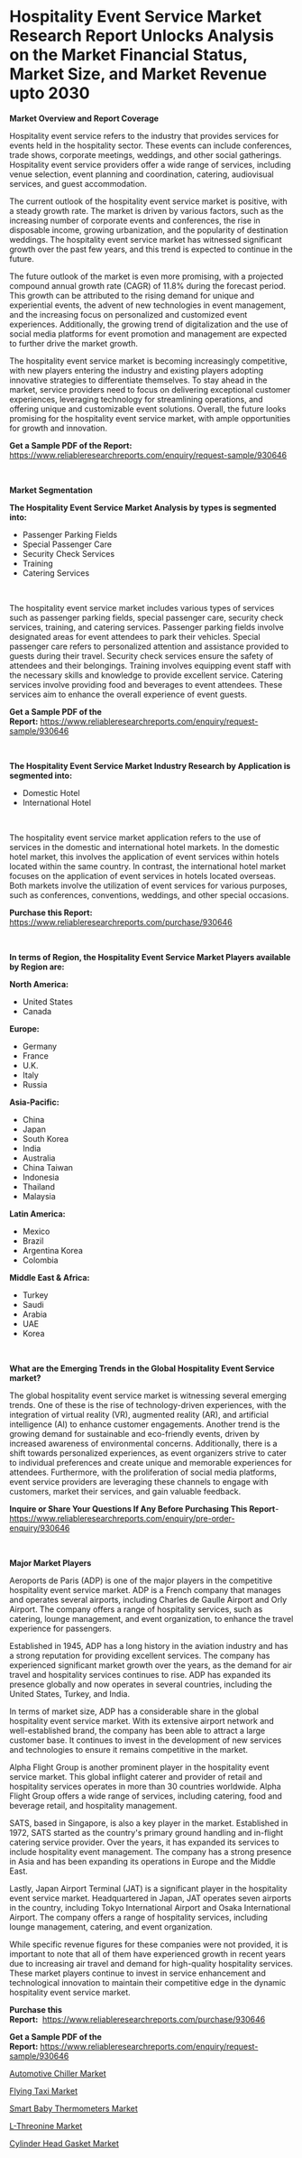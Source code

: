 <p><h1>Hospitality Event Service Market Research Report Unlocks Analysis on the Market Financial Status, Market Size, and Market Revenue upto 2030</h1></p><p><strong>Market Overview and Report Coverage</strong></p>
<p><p>Hospitality event service refers to the industry that provides services for events held in the hospitality sector. These events can include conferences, trade shows, corporate meetings, weddings, and other social gatherings. Hospitality event service providers offer a wide range of services, including venue selection, event planning and coordination, catering, audiovisual services, and guest accommodation.</p><p>The current outlook of the hospitality event service market is positive, with a steady growth rate. The market is driven by various factors, such as the increasing number of corporate events and conferences, the rise in disposable income, growing urbanization, and the popularity of destination weddings. The hospitality event service market has witnessed significant growth over the past few years, and this trend is expected to continue in the future.</p><p>The future outlook of the market is even more promising, with a projected compound annual growth rate (CAGR) of 11.8% during the forecast period. This growth can be attributed to the rising demand for unique and experiential events, the advent of new technologies in event management, and the increasing focus on personalized and customized event experiences. Additionally, the growing trend of digitalization and the use of social media platforms for event promotion and management are expected to further drive the market growth.</p><p>The hospitality event service market is becoming increasingly competitive, with new players entering the industry and existing players adopting innovative strategies to differentiate themselves. To stay ahead in the market, service providers need to focus on delivering exceptional customer experiences, leveraging technology for streamlining operations, and offering unique and customizable event solutions. Overall, the future looks promising for the hospitality event service market, with ample opportunities for growth and innovation.</p></p>
<p><strong>Get a Sample PDF of the Report:</strong> <a href="https://www.reliableresearchreports.com/enquiry/request-sample/930646">https://www.reliableresearchreports.com/enquiry/request-sample/930646</a></p>
<p>&nbsp;</p>
<p><strong>Market Segmentation</strong></p>
<p><strong>The Hospitality Event Service Market Analysis by types is segmented into:</strong></p>
<p><ul><li>Passenger Parking Fields</li><li>Special Passenger Care</li><li>Security Check Services</li><li>Training</li><li>Catering Services</li></ul></p>
<p>&nbsp;</p>
<p><p>The hospitality event service market includes various types of services such as passenger parking fields, special passenger care, security check services, training, and catering services. Passenger parking fields involve designated areas for event attendees to park their vehicles. Special passenger care refers to personalized attention and assistance provided to guests during their travel. Security check services ensure the safety of attendees and their belongings. Training involves equipping event staff with the necessary skills and knowledge to provide excellent service. Catering services involve providing food and beverages to event attendees. These services aim to enhance the overall experience of event guests.</p></p>
<p><strong>Get a Sample PDF of the Report:</strong>&nbsp;<a href="https://www.reliableresearchreports.com/enquiry/request-sample/930646">https://www.reliableresearchreports.com/enquiry/request-sample/930646</a></p>
<p>&nbsp;</p>
<p><strong>The Hospitality Event Service Market Industry Research by Application is segmented into:</strong></p>
<p><ul><li>Domestic Hotel</li><li>International Hotel</li></ul></p>
<p>&nbsp;</p>
<p><p>The hospitality event service market application refers to the use of services in the domestic and international hotel markets. In the domestic hotel market, this involves the application of event services within hotels located within the same country. In contrast, the international hotel market focuses on the application of event services in hotels located overseas. Both markets involve the utilization of event services for various purposes, such as conferences, conventions, weddings, and other special occasions.</p></p>
<p><strong>Purchase this Report:</strong>&nbsp; <a href="https://www.reliableresearchreports.com/purchase/930646">https://www.reliableresearchreports.com/purchase/930646</a></p>
<p>&nbsp;</p>
<p><strong>In terms of Region, the Hospitality Event Service Market Players available by Region are:</strong></p>
<p>
    <p> <strong> North America: </strong>
        <ul>
            <li>United States</li>
            <li>Canada</li>
        </ul>
        </p> 
    <p> <strong> Europe: </strong>
        <ul>
            <li>Germany</li>
            <li>France</li>
            <li>U.K.</li>
            <li>Italy</li>
            <li>Russia</li>
        </ul>
        </p> 
    <p> <strong> Asia-Pacific: </strong>
        <ul>
            <li>China</li>
            <li>Japan</li>
            <li>South Korea</li>
            <li>India</li>
            <li>Australia</li>
            <li>China Taiwan</li>
            <li>Indonesia</li>
            <li>Thailand</li>
            <li>Malaysia</li>
        </ul>
        </p> 
    <p> <strong> Latin America: </strong>
        <ul>
            <li>Mexico</li>
            <li>Brazil</li>
            <li>Argentina Korea</li>
            <li>Colombia</li>
        </ul>
        </p> 
    <p> <strong> Middle East & Africa: </strong>
        <ul>
            <li>Turkey</li>
            <li>Saudi</li>
            <li>Arabia</li>
            <li>UAE</li>
            <li>Korea</li>
        </ul>
    </p>
    </p>
<p>&nbsp;</p>
<p><strong>What are the Emerging Trends in the Global Hospitality Event Service market?</strong></p>
<p><p>The global hospitality event service market is witnessing several emerging trends. One of these is the rise of technology-driven experiences, with the integration of virtual reality (VR), augmented reality (AR), and artificial intelligence (AI) to enhance customer engagements. Another trend is the growing demand for sustainable and eco-friendly events, driven by increased awareness of environmental concerns. Additionally, there is a shift towards personalized experiences, as event organizers strive to cater to individual preferences and create unique and memorable experiences for attendees. Furthermore, with the proliferation of social media platforms, event service providers are leveraging these channels to engage with customers, market their services, and gain valuable feedback.</p></p>
<p><strong>Inquire or Share Your Questions If Any Before Purchasing This Report</strong>- <a href="https://www.reliableresearchreports.com/enquiry/pre-order-enquiry/930646">https://www.reliableresearchreports.com/enquiry/pre-order-enquiry/930646</a></p>
<p>&nbsp;</p>
<p><strong>Major Market Players</strong></p>
<p><p>Aeroports de Paris (ADP) is one of the major players in the competitive hospitality event service market. ADP is a French company that manages and operates several airports, including Charles de Gaulle Airport and Orly Airport. The company offers a range of hospitality services, such as catering, lounge management, and event organization, to enhance the travel experience for passengers. </p><p>Established in 1945, ADP has a long history in the aviation industry and has a strong reputation for providing excellent services. The company has experienced significant market growth over the years, as the demand for air travel and hospitality services continues to rise. ADP has expanded its presence globally and now operates in several countries, including the United States, Turkey, and India.</p><p>In terms of market size, ADP has a considerable share in the global hospitality event service market. With its extensive airport network and well-established brand, the company has been able to attract a large customer base. It continues to invest in the development of new services and technologies to ensure it remains competitive in the market.</p><p>Alpha Flight Group is another prominent player in the hospitality event service market. This global inflight caterer and provider of retail and hospitality services operates in more than 30 countries worldwide. Alpha Flight Group offers a wide range of services, including catering, food and beverage retail, and hospitality management.</p><p>SATS, based in Singapore, is also a key player in the market. Established in 1972, SATS started as the country's primary ground handling and in-flight catering service provider. Over the years, it has expanded its services to include hospitality event management. The company has a strong presence in Asia and has been expanding its operations in Europe and the Middle East.</p><p>Lastly, Japan Airport Terminal (JAT) is a significant player in the hospitality event service market. Headquartered in Japan, JAT operates seven airports in the country, including Tokyo International Airport and Osaka International Airport. The company offers a range of hospitality services, including lounge management, catering, and event organization.</p><p>While specific revenue figures for these companies were not provided, it is important to note that all of them have experienced growth in recent years due to increasing air travel and demand for high-quality hospitality services. These market players continue to invest in service enhancement and technological innovation to maintain their competitive edge in the dynamic hospitality event service market.</p></p>
<p><strong>Purchase this Report:</strong>&nbsp;&nbsp;<a href="https://www.reliableresearchreports.com/purchase/930646">https://www.reliableresearchreports.com/purchase/930646</a></p>
<p></p>
<p><strong>Get a Sample PDF of the Report:</strong>&nbsp;<a href="https://www.reliableresearchreports.com/enquiry/request-sample/930646">https://www.reliableresearchreports.com/enquiry/request-sample/930646</a></p>
<p><p><a href="https://www.linkedin.com/pulse/automotive-chiller-market-share-amp-new-trends-analysis-pdzxf/">Automotive Chiller Market</a></p><p><a href="https://medium.com/@lisasanchez1968/flying-taxi-market-size-growth-forecast-2023-2030-855a41de3e4b">Flying Taxi Market</a></p><p><a href="https://github.com/NorbertYates/Market-Research-Report-List-1/blob/main/smart-baby-thermometers-market.md">Smart Baby Thermometers Market</a></p><p><a href="https://issuu.com/reportprime-2/docs/l-threonine-market-size-2030.pptx?fr=xKAE9_zU1NQ">L-Threonine Market</a></p><p><a href="https://www.reportprime.com/cylinder-head-gasket-r37">Cylinder Head Gasket Market</a></p></p>
